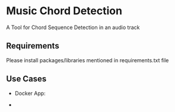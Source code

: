 # Music Chord Detection
A Tool for Chord Sequence Detection in an audio track

## Requirements
Please install packages/libraries mentioned in requirements.txt file

## Use Cases
* Docker App:
- 





